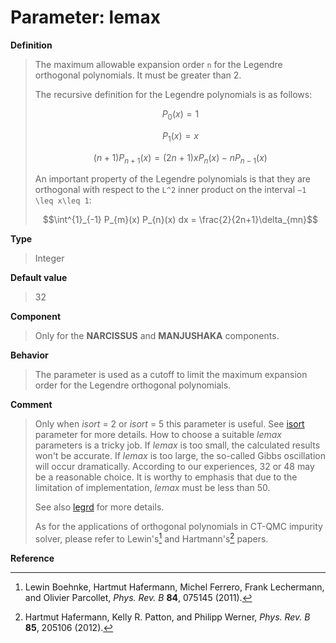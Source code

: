 # Parameter: lemax

**Definition**

> The maximum allowable expansion order ``n`` for the Legendre orthogonal polynomials. It must be greater than 2.
>
> The recursive definition for the Legendre polynomials is as follows:
>
> ```math
> P_{0}(x) =1
> ```
>
> ```math
> P_{1}(x) = x
> ```
>
> ```math
> (n+1) P_{n+1}(x) = (2n+1)xP_{n}(x) - n P_{n-1}(x)
> ```
>
>An important property of the Legendre polynomials is that they are orthogonal with respect to the ``L^2`` inner product on the interval ``−1 \leq x\leq 1``:
>
> ```math
> \int^{1}_{-1} P_{m}(x) P_{n}(x) dx = \frac{2}{2n+1}\delta_{mn}
> ```

**Type**

> Integer

**Default value**

> 32

**Component**

> Only for the **NARCISSUS** and **MANJUSHAKA** components.

**Behavior**

> The parameter is used as a cutoff to limit the maximum expansion order for the Legendre orthogonal polynomials.

**Comment**

> Only when *isort* = 2 or *isort* = 5 this parameter is useful. See [isort](p_isort.md) parameter for more details. How to choose a suitable *lemax* parameters is a tricky job. If *lemax* is too small, the calculated results won't be accurate. If *lemax* is too large, the so-called Gibbs oscillation will occur dramatically. According to our experiences, 32 or 48 may be a reasonable choice. It is worthy to emphasis that due to the limitation of implementation, *lemax* must be less than 50.
>
> See also [legrd](p_legrd.md) for more details.
>
> As for the applications of orthogonal polynomials in CT-QMC impurity solver, please refer to Lewin's[^1] and Hartmann's[^2] papers.

**Reference**

[^1]: Lewin Boehnke, Hartmut Hafermann, Michel Ferrero, Frank Lechermann, and Olivier Parcollet, *Phys. Rev. B* **84**, 075145 (2011).

[^2]: Hartmut Hafermann, Kelly R. Patton, and Philipp Werner, *Phys. Rev. B* **85**, 205106 (2012).
